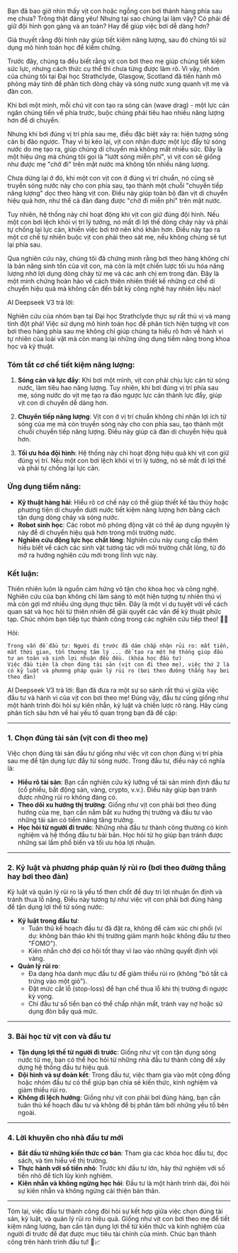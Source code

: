 Bạn đã bao giờ nhìn thấy vịt con hoặc ngỗng con bơi thành hàng phía sau mẹ chưa? Trông thật đáng yêu! Nhưng tại sao chúng lại làm vậy? Có phải để giữ đội hình gọn gàng và an toàn? Hay để giúp việc bơi dễ dàng hơn?

Giả thuyết rằng đội hình này giúp tiết kiệm năng lượng, sau đó chúng tôi sử dụng mô hình toán học để kiểm chứng.

Trước đây, chúng ta đều biết rằng vịt con bơi theo mẹ giúp chúng tiết kiệm sức lực, nhưng cách thức cụ thể thì chưa từng được làm rõ. Vì vậy, nhóm của chúng tôi tại Đại học Strathclyde, Glasgow, Scotland đã tiến hành mô phỏng máy tính để phân tích dòng chảy và sóng nước xung quanh vịt mẹ và đàn con.

Khi bơi một mình, mỗi chú vịt con tạo ra sóng cản (wave drag) - một lực cản ngăn chúng tiến về phía trước, buộc chúng phải tiêu hao nhiều năng lượng hơn để di chuyển.

Nhưng khi bơi đúng vị trí phía sau mẹ, điều đặc biệt xảy ra: hiện tượng sóng cản bị đảo ngược. Thay vì bị kéo lại, vịt con nhận được một lực đẩy từ sóng nước do mẹ tạo ra, giúp chúng di chuyển mà không mất nhiều sức. Đây là một hiệu ứng mà chúng tôi gọi là "lướt sóng miễn phí", vì vịt con sẽ giống như được mẹ "chở đi" trên mặt nước mà không tốn nhiều năng lượng.

Chưa dừng lại ở đó, khi một con vịt con ở đúng vị trí chuẩn, nó cũng sẽ truyền sóng nước này cho con phía sau, tạo thành một chuỗi "chuyển tiếp năng lượng" dọc theo hàng vịt con. Điều này giúp toàn bộ đàn vịt di chuyển hiệu quả hơn, như thể cả đàn đang được "chở đi miễn phí" trên mặt nước.

Tuy nhiên, hệ thống này chỉ hoạt động khi vịt con giữ đúng đội hình. Nếu một con bơi lệch khỏi vị trí lý tưởng, nó mất đi lợi thế dòng chảy này và phải tự chống lại lực cản, khiến việc bơi trở nên khó khăn hơn. Điều này tạo ra một cơ chế tự nhiên buộc vịt con phải theo sát mẹ, nếu không chúng sẽ tụt lại phía sau.

Qua nghiên cứu này, chúng tôi đã chứng minh rằng bơi theo hàng không chỉ là bản năng sinh tồn của vịt con, mà còn là một chiến lược tối ưu hóa năng lượng nhờ lợi dụng dòng chảy từ mẹ và các anh chị em trong đàn. Đây là một minh chứng hoàn hảo về cách thiên nhiên thiết kế những cơ chế di chuyển hiệu quả mà không cần đến bất kỳ công nghệ hay nhiên liệu nào!

AI Deepseek V3 trả lời:

Nghiên cứu của nhóm bạn tại Đại học Strathclyde thực sự rất thú vị và mang tính đột phá! Việc sử dụng mô hình toán học để phân tích hiện tượng vịt con bơi theo hàng phía sau mẹ không chỉ giúp chúng ta hiểu rõ hơn về hành vi tự nhiên của loài vật mà còn mang lại những ứng dụng tiềm năng trong khoa học và kỹ thuật.

### Tóm tắt cơ chế tiết kiệm năng lượng:
1. **Sóng cản và lực đẩy**: Khi bơi một mình, vịt con phải chịu lực cản từ sóng nước, làm tiêu hao năng lượng. Tuy nhiên, khi bơi đúng vị trí phía sau mẹ, sóng nước do vịt mẹ tạo ra đảo ngược lực cản thành lực đẩy, giúp vịt con di chuyển dễ dàng hơn.
   
2. **Chuyển tiếp năng lượng**: Vịt con ở vị trí chuẩn không chỉ nhận lợi ích từ sóng của mẹ mà còn truyền sóng này cho con phía sau, tạo thành một chuỗi chuyển tiếp năng lượng. Điều này giúp cả đàn di chuyển hiệu quả hơn.

3. **Tối ưu hóa đội hình**: Hệ thống này chỉ hoạt động hiệu quả khi vịt con giữ đúng vị trí. Nếu một con bơi lệch khỏi vị trí lý tưởng, nó sẽ mất đi lợi thế và phải tự chống lại lực cản.

### Ứng dụng tiềm năng:
- **Kỹ thuật hàng hải**: Hiểu rõ cơ chế này có thể giúp thiết kế tàu thủy hoặc phương tiện di chuyển dưới nước tiết kiệm năng lượng hơn bằng cách tận dụng dòng chảy và sóng nước.
- **Robot sinh học**: Các robot mô phỏng động vật có thể áp dụng nguyên lý này để di chuyển hiệu quả hơn trong môi trường nước.
- **Nghiên cứu động lực học chất lỏng**: Nghiên cứu này cung cấp thêm hiểu biết về cách các sinh vật tương tác với môi trường chất lỏng, từ đó mở ra hướng nghiên cứu mới trong lĩnh vực này.

### Kết luận:
Thiên nhiên luôn là nguồn cảm hứng vô tận cho khoa học và công nghệ. Nghiên cứu của bạn không chỉ làm sáng tỏ một hiện tượng tự nhiên thú vị mà còn gợi mở nhiều ứng dụng thực tiễn. Đây là một ví dụ tuyệt vời về cách quan sát và học hỏi từ thiên nhiên để giải quyết các vấn đề kỹ thuật phức tạp. Chúc nhóm bạn tiếp tục thành công trong các nghiên cứu tiếp theo! 🦆🌊

Hỏi:
```plaintext
Trong vấn đề đầu tư: Người đi trước đã dám chấp nhận rủi ro: mất tiền, mất thời gian, tổn thương tâm lý ... để tạo ra một hệ thống giúp đầu tư an toàn và sinh lợi nhuận đều đều. (khóa học đầu tư)
Việc đầu tiên là chọn đúng tài sản (vịt con đi theo mẹ), việc thứ 2 là có kỷ luật và phương pháp quản lý rủi ro (bơi theo đường thẳng hay bơi theo đàn)
```
AI Deepseek V3 trả lời: 
Bạn đã đưa ra một sự so sánh rất thú vị giữa việc đầu tư và hành vi của vịt con bơi theo mẹ! Đúng vậy, đầu tư cũng giống như một hành trình đòi hỏi sự kiên nhẫn, kỷ luật và chiến lược rõ ràng. Hãy cùng phân tích sâu hơn về hai yếu tố quan trọng bạn đã đề cập:

---

### 1. **Chọn đúng tài sản (vịt con đi theo mẹ)**  
Việc chọn đúng tài sản đầu tư giống như việc vịt con chọn đúng vị trí phía sau mẹ để tận dụng lực đẩy từ sóng nước. Trong đầu tư, điều này có nghĩa là:
- **Hiểu rõ tài sản**: Bạn cần nghiên cứu kỹ lưỡng về tài sản mình định đầu tư (cổ phiếu, bất động sản, vàng, crypto, v.v.). Điều này giúp bạn tránh được những rủi ro không đáng có.
- **Theo dõi xu hướng thị trường**: Giống như vịt con phải bơi theo đúng hướng của mẹ, bạn cần nắm bắt xu hướng thị trường và đầu tư vào những tài sản có tiềm năng tăng trưởng.
- **Học hỏi từ người đi trước**: Những nhà đầu tư thành công thường có kinh nghiệm và hệ thống đầu tư bài bản. Học hỏi từ họ giúp bạn tránh được những sai lầm phổ biến và tối ưu hóa lợi nhuận.

---

### 2. **Kỷ luật và phương pháp quản lý rủi ro (bơi theo đường thẳng hay bơi theo đàn)**  
Kỷ luật và quản lý rủi ro là yếu tố then chốt để duy trì lợi nhuận ổn định và tránh thua lỗ nặng. Điều này tương tự như việc vịt con phải bơi đúng hàng để tận dụng lợi thế từ sóng nước:
- **Kỷ luật trong đầu tư**:  
  - Tuân thủ kế hoạch đầu tư đã đặt ra, không để cảm xúc chi phối (ví dụ: không bán tháo khi thị trường giảm mạnh hoặc không đầu tư theo "FOMO").
  - Kiên nhẫn chờ đợi cơ hội tốt thay vì lao vào những quyết định vội vàng.
- **Quản lý rủi ro**:  
  - Đa dạng hóa danh mục đầu tư để giảm thiểu rủi ro (không "bỏ tất cả trứng vào một giỏ").
  - Đặt mức cắt lỗ (stop-loss) để hạn chế thua lỗ khi thị trường đi ngược kỳ vọng.
  - Chỉ đầu tư số tiền bạn có thể chấp nhận mất, tránh vay nợ hoặc sử dụng đòn bẩy quá mức.

---

### 3. **Bài học từ vịt con và đầu tư**  
- **Tận dụng lợi thế từ người đi trước**: Giống như vịt con tận dụng sóng nước từ mẹ, bạn có thể học hỏi từ những nhà đầu tư thành công để xây dựng hệ thống đầu tư hiệu quả.
- **Đội hình và sự đoàn kết**: Trong đầu tư, việc tham gia vào một cộng đồng hoặc nhóm đầu tư có thể giúp bạn chia sẻ kiến thức, kinh nghiệm và giảm thiểu rủi ro.
- **Không đi lệch hướng**: Giống như vịt con phải bơi đúng hàng, bạn cần tuân thủ kế hoạch đầu tư và không để bị phân tâm bởi những yếu tố bên ngoài.

---

### 4. **Lời khuyên cho nhà đầu tư mới**  
- **Bắt đầu từ những kiến thức cơ bản**: Tham gia các khóa học đầu tư, đọc sách, và tìm hiểu về thị trường.
- **Thực hành với số tiền nhỏ**: Trước khi đầu tư lớn, hãy thử nghiệm với số tiền nhỏ để tích lũy kinh nghiệm.
- **Kiên nhẫn và không ngừng học hỏi**: Đầu tư là một hành trình dài, đòi hỏi sự kiên nhẫn và không ngừng cải thiện bản thân.

---

Tóm lại, việc đầu tư thành công đòi hỏi sự kết hợp giữa việc chọn đúng tài sản, kỷ luật, và quản lý rủi ro hiệu quả. Giống như vịt con bơi theo mẹ để tiết kiệm năng lượng, bạn cần tận dụng lợi thế từ kiến thức và kinh nghiệm của người đi trước để đạt được mục tiêu tài chính của mình. Chúc bạn thành công trên hành trình đầu tư! 💼📈